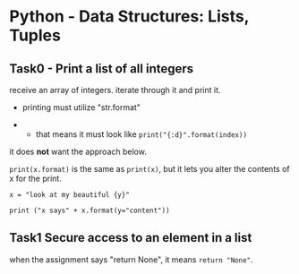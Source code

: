 # Python - Data Structures: Lists, Tuples

## Task0 - Print a list of all integers

receive an array of integers. iterate through it and print it.

- printing must utilize "str.format"

- - that means it must look like `print("{:d}".format(index))`

it does **not** want the approach below.

`print(x.format)` is the same as `print(x)`, but it lets you alter the contents of x for the print.


```
x = "look at my beautiful {y}"

print ("x says" + x.format(y="content"))
```
## Task1 Secure access to an element in a list

when the assignment says "return None", it means `return "None"`.